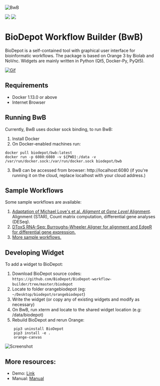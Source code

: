 ![BwB](https://github.com/BioDepot/BioDepot-workflow-builder/raw/master/Media/logo.png)

[![](https://images.microbadger.com/badges/image/biodepot/bwb.svg)](https://microbadger.com/images/biodepot/bwb "Get your own image badge on microbadger.com")  [![](https://images.microbadger.com/badges/version/biodepot/bwb.svg)](https://microbadger.com/images/biodepot/bwb "Get your own version badge on microbadger.com")


# BioDepot Workflow Builder (BwB)

BioDepot is a self-contained tool with graphical user interface for bioinformatic workflows. The package is based on Orange 3 by Biolab and NoVnc. Widgets are mainly written in Python (Qt5, Docker-Py, PyQt5).

[![Gif](https://j.gifs.com/58jYKR.gif)](https://youtu.be/VY1peA4ITog)

## Requirements  

- Docker 1.13.0 or above
- Internet Browser  

## Running BwB
Currently, BwB uses docker sock binding, to run BwB:

1. Install Docker   
2. On Docker-enabled machines run:  
``` 
docker pull biodepot/bwb:latest
docker run -p 6080:6080 -v ${PWD}:/data -v /var/run/docker.sock:/var/run/docker.sock biodepot/bwb
```
3. BwB can be accessed from browser: http://localhost:6080 (if you're running it on the cloud, replace localhost with your cloud address.)  

## Sample Workflows
Some sample workflows are available: 
1. [Adaptation of Michael Love's et al. _Aligment at Gene Level_ Alignment](Sample_Workflows/Airway). Alignment (STAR), Count matrix computation, differential gene analyses (DESeq).
2. [DToxS RNA-Seq: Burroughs-Wheeler Aligner for alignment and EdgeR for differential gene expression.](Sample_Workflows/DToxS_RNASeq)
3. [More sample workflows.](Sample_Workflows)

## Developing Widget
To add a widget to BioDepot:

1. Download BioDepot source codes:  `https://github.com/BioDepot/BioDepot-workflow-builder/tree/master/biodepot`    
2. Locate to folder orangebiodepot (eg: `~/Desktop/biodepot/orangebiodepot`)   
3. Write the widget (or copy any of existing widgets and modify as necessary)   
4. On BwB, run xterm and locate to the shared widget location (e.g: /data/biodepot)   
5. Rebuild BioDepot and rerun Orange:  

```
    pip3 uninstall BioDepot
    pip3 install -e .
    orange-canvas
```

![Screenshot](https://github.com/BioDepot/BioDepot-workflow-builder/raw/master/Media/Screenshot.png)

## More resources:
- Demo: [Link](https://youtu.be/VY1peA4ITog)
- Manual: [Manual](https://github.com/kristiyanto/BioDepot-workflow-builder/blob/master/simplified_manual.pdf)


